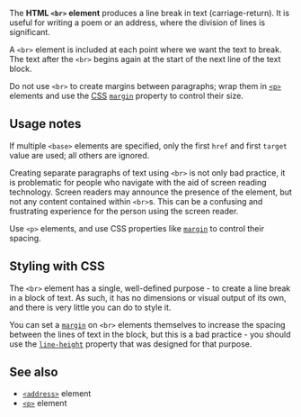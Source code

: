 <!-- <short-description> -->
The **HTML `<br>` element** produces a line break in text
(carriage-return). It is useful for writing a poem or an address, where
the division of lines is significant.
<!-- </short-description> -->

<!-- <overview> -->
A `<br>` element is included at each point where we want the text to break. The text after the `<br>`
begins again at the start of the next line of the text block.

Do not use `<br>` to create margins between paragraphs; wrap
them in
[`<p>`](/en-US/docs/Web/HTML/Element/p)
elements and use the [CSS](/en-US/docs/CSS)
[`margin`](/en-US/docs/Web/CSS/margin)
property to control their size.
<!-- </overview> -->

<!-- <usage-notes> -->
Usage notes
-----------

If multiple `<base>` elements are specified, only the first `href` and
first `target` value are used; all others are ignored.
<!-- </usage-notes> -->

<!-- <accessibility-concerns> -->
Creating separate paragraphs of text using `<br>` is not only bad
practice, it is problematic for people who navigate with the aid of
screen reading technology. Screen readers may announce the presence of
the element, but not any content contained within `<br>`s. This can be a
confusing and frustrating experience for the person using the screen
reader.

Use `<p>` elements, and use CSS properties like
[`margin`](/en-US/docs/Web/CSS/margin)
to control their spacing.
<!-- </accessibility-concerns> -->

<!-- <styling-with-css> -->
Styling with CSS
----------------

The `<br>` element has a single, well-defined purpose - to create a
line break in a block of text. As such, it has no dimensions or visual
output of its own, and there is very little you can do to style it.

You can set a
[`margin`](/en-US/docs/Web/CSS/margin)
on `<br>` elements themselves to increase the spacing between the lines
of text in the block, but this is a bad practice - you should use the
[`line-height`](/en-US/docs/Web/CSS/line-height)
property that was designed for that purpose.
<!-- </styling-with-css> -->

<!-- <see-also> -->


See also
--------

-   [`<address>`](/en-US/docs/Web/HTML/Element/address)
    element
-   [`<p>`](/en-US/docs/Web/HTML/Element/p)
    element
<!-- </see-also> -->
